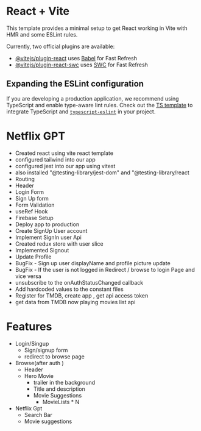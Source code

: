 # React + Vite

This template provides a minimal setup to get React working in Vite with HMR and some ESLint rules.

Currently, two official plugins are available:

- [@vitejs/plugin-react](https://github.com/vitejs/vite-plugin-react/blob/main/packages/plugin-react/README.md) uses [Babel](https://babeljs.io/) for Fast Refresh
- [@vitejs/plugin-react-swc](https://github.com/vitejs/vite-plugin-react-swc) uses [SWC](https://swc.rs/) for Fast Refresh

## Expanding the ESLint configuration

If you are developing a production application, we recommend using TypeScript and enable type-aware lint rules. Check out the [TS template](https://github.com/vitejs/vite/tree/main/packages/create-vite/template-react-ts) to integrate TypeScript and [`typescript-eslint`](https://typescript-eslint.io) in your project.


# Netflix GPT
- Created react using vite react template
- configured tailwind into our app
- configured jest into our app using vitest
- also installed  "@testing-library/jest-dom" and "@testing-library/react
- Routing
- Header
- Login Form
- Sign Up form
- Form Validation
- useRef Hook
- Firebase Setup
- Deploy app to production
- Create SignUp User account
- Implement SignIn user Api
- Created redux store with user slice
- Implemented Signout
- Update Profile
- BugFix - Sign up user displayName and profile picture update
- BugFix - If the user is not logged in  Redirect / browse to login Page and vice versa
- unsubscribe to the onAuthStatusChanged callback
- Add hardcoded values to the constant files
- Register for TMDB, create app , get api access token
- get data from TMDB now playing movies list api




# Features
- Login/Singup 
   - Sign/signup form 
   - redirect to browse page
- Browse(after auth )
  - Header
  - Hero Movie
      - trailer in the background
      - Title and description
      - Movie Suggestions
        - MovieLists * N
- Netflix Gpt
   - Search Bar
   - Movie suggestions 
